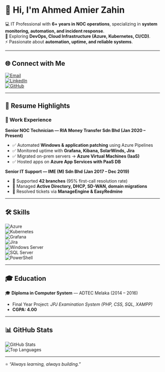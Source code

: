 # 👋 Hi, I'm Ahmed Amier Zahin  

💻 IT Professional with **6+ years in NOC operations**, specializing in **system monitoring, automation, and incident response**.  
🌱 Exploring **DevOps, Cloud Infrastructure (Azure, Kubernetes, CI/CD)**.  
⚡ Passionate about **automation, uptime, and reliable systems**.  

---

## 🌐 Connect with Me  

[![Email](https://img.shields.io/badge/Email-amierzahin%40gmail.com-red?style=for-the-badge&logo=gmail)](mailto:amierzahin@gmail.com)  
[![LinkedIn](https://img.shields.io/badge/LinkedIn-Connect-blue?style=for-the-badge&logo=linkedin)](https://www.linkedin.com/in/ahmed-amier-zahin-md-zamri-a92a8b125/)  
[![GitHub](https://img.shields.io/badge/GitHub-Follow-black?style=for-the-badge&logo=github)](https://github.com/amierzahin)  

---

## 📝 Resume Highlights  

### 💼 Work Experience  

**Senior NOC Technician — RIA Money Transfer Sdn Bhd (Jan 2020 – Present)**  
- ✅ Automated **Windows & application patching** using Azure Pipelines  
- ✅ Monitored uptime with **Grafana, Kibana, SolarWinds, Jira**  
- ✅ Migrated on-prem servers → **Azure Virtual Machines (IaaS)**  
- ✅ Hosted apps on **Azure App Services with PaaS DB**  

**Senior IT Support — IME (M) Sdn Bhd (Jan 2017 – Dec 2019)**  
- 🏢 Supported **42 branches** (95% first-call resolution rate)  
- 🔑 Managed **Active Directory, DHCP, SD-WAN, domain migrations**  
- 🎯 Resolved tickets via **ManageEngine & EasyRedmine**  

---

## 🛠 Skills  

![Azure](https://img.shields.io/badge/Azure-Cloud-blue?style=for-the-badge&logo=microsoft-azure)  
![Kubernetes](https://img.shields.io/badge/Kubernetes-K8s-blue?style=for-the-badge&logo=kubernetes)  
![Grafana](https://img.shields.io/badge/Grafana-Monitoring-orange?style=for-the-badge&logo=grafana)  
![Jira](https://img.shields.io/badge/Jira-Atlassian-blue?style=for-the-badge&logo=jira)  
![Windows Server](https://img.shields.io/badge/Windows-Server-0078D6?style=for-the-badge&logo=windows)  
![SQL Server](https://img.shields.io/badge/SQL-Server-red?style=for-the-badge&logo=microsoft-sql-server)  
![PowerShell](https://img.shields.io/badge/PowerShell-Scripting-blue?style=for-the-badge&logo=powershell)  

---

## 🎓 Education  

🎓 **Diploma in Computer System** — ADTEC Melaka (2014 – 2016)  
- Final Year Project: *JPJ Examination System (PHP, CSS, SQL, XAMPP)*  
- **CGPA: 4.00**  

---

## 📊 GitHub Stats  

![GitHub Stats](https://github-readme-stats.vercel.app/api?username=AmierZahin&show_icons=true&theme=tokyonight)  
![Top Languages](https://github-readme-stats.vercel.app/api/top-langs/?username=AmierZahin&layout=compact&theme=tokyonight)  

---

⭐️ *“Always learning, always building.”*  
